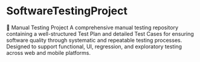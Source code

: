 # SoftwareTestingProject
🧪 Manual Testing Project A comprehensive manual testing repository containing a well-structured Test Plan and detailed Test Cases for ensuring software quality through systematic and repeatable testing processes. Designed to support functional, UI, regression, and exploratory testing across web and mobile platforms.
